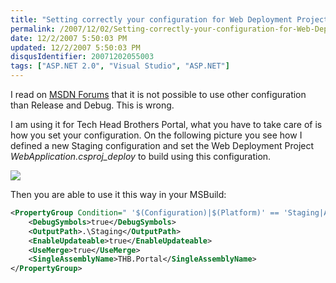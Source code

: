 ```yaml
---
title: "Setting correctly your configuration for Web Deployment Projects VS08"
permalink: /2007/12/02/Setting-correctly-your-configuration-for-Web-Deployment-Projects-VS08/
date: 12/2/2007 5:50:03 PM
updated: 12/2/2007 5:50:03 PM
disqusIdentifier: 20071202055003
tags: ["ASP.NET 2.0", "Visual Studio", "ASP.NET"]
---
```

I read on [MSDN Forums](http://forums.asp.net/t/1151526.aspx) that it is not possible to use other configuration than Release and Debug. This is wrong.

I am using it for Tech Head Brothers Portal, what you have to take care of is how you set your configuration. On the following picture you see how I defined a new Staging configuration and set the Web Deployment Project *WebApplication.csproj_deploy* to build using this configuration.
<!-- more -->

![](http://farm3.static.flickr.com/2203/2079573615_8fa38ad83d_o.jpg) 

Then you are able to use it this way in your MSBuild:

```xml
<PropertyGroup Condition=" '$(Configuration)|$(Platform)' == 'Staging|AnyCPU' ">
    <DebugSymbols>true</DebugSymbols>
    <OutputPath>.\Staging</OutputPath>
    <EnableUpdateable>true</EnableUpdateable>
    <UseMerge>true</UseMerge>
    <SingleAssemblyName>THB.Portal</SingleAssemblyName>
</PropertyGroup>
```
